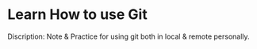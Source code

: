 # Learn How to use Git
Discription: Note & Practice for using git both in local & remote personally.
